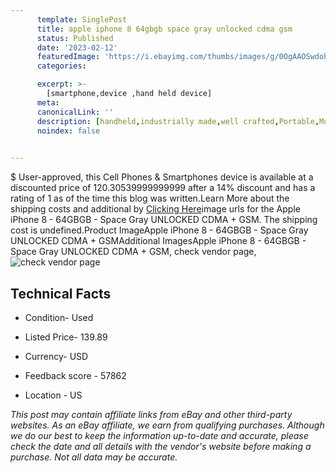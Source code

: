 ```yaml
---
      template: SinglePost
      title: apple iphone 8 64gbgb space gray unlocked cdma gsm
      status: Published
      date: '2023-02-12'
      featuredImage: 'https://i.ebayimg.com/thumbs/images/g/0OgAAOSwdohhSjzy/s-l225.jpg'
      categories: 

      excerpt: >-
        [smartphone,device ,hand held device]
      meta:
      canonicalLink: ''
      description: [handheld,industrially made,well crafted,Portable,Mobile,Compact,Convenient,Lightweight,Maneuverable,Man-portable,Miniature,Carriable,Hand-held,Light,Holdable,Transportable,Mobile device,Pocket-sized,On-the-go,Wireless,Cordless,Compact size,Convenient size, smartphone,device ,hand held device]
      noindex: false

        
---
```

$
    User-approved, this Cell Phones & Smartphones device is available at a discounted price of 120.30539999999999 after a 14% discount and has a rating of 1 as of the time this blog was written.Learn More about the shipping costs and additional by [Clicking Here](https://www.ebay.com/itm/125654405730?hash=item1d41961262%3Ag%3A0OgAAOSwdohhSjzy&mkevt=1&mkcid=1&mkrid=711-53200-19255-0&campid=%253CePNCampaignId%253E&customid=%253CreferenceId%253E&toolid=10049)image urls for the Apple iPhone 8 - 64GBGB - Space Gray UNLOCKED CDMA + GSM. The shipping cost is undefined.Product ImageApple iPhone 8 - 64GBGB - Space Gray UNLOCKED CDMA + GSMAdditional ImagesApple iPhone 8 - 64GBGB - Space Gray UNLOCKED CDMA + GSM, check vendor page, ![check vendor page](https://origin-galleryplus.ebayimg.com/ws/web/125654405730_2_0_1/225x225.jpg,https://origin-galleryplus.ebayimg.com/ws/web/125654405730_3_0_1/225x225.jpg,https://origin-galleryplus.ebayimg.com/ws/web/125654405730_4_0_1/225x225.jpg,https://origin-galleryplus.ebayimg.com/ws/web/125654405730_5_0_1/225x225.jpg,https://origin-galleryplus.ebayimg.com/ws/web/125654405730_6_0_1/225x225.jpg,https://origin-galleryplus.ebayimg.com/ws/web/125654405730_7_0_1/225x225.jpg,https://origin-galleryplus.ebayimg.com/ws/web/125654405730_8_0_1/225x225.jpg,https://origin-galleryplus.ebayimg.com/ws/web/125654405730_9_0_1/225x225.jpg,https://origin-galleryplus.ebayimg.com/ws/web/125654405730_10_0_1/225x225.jpg,https://origin-galleryplus.ebayimg.com/ws/web/125654405730_11_0_1/225x225.jpg,https://origin-galleryplus.ebayimg.com/ws/web/125654405730_12_0_1/225x225.jpg)
    
    

 ## Technical Facts 



     
      

 - Condition- Used 


      

 - Listed Price- 139.89 


      

 - Currency- USD 


      

 - Feedback score - 57862 


      

 - Location - US 


      
      

 *_This post may contain affiliate links from eBay and other third-party websites. As an eBay affiliate, we earn from qualifying purchases. Although we do our best to keep the information up-to-date and accurate, please check the date and all details with the vendor's website before making a purchase. Not all data may be accurate._*



    
    
    
    
    